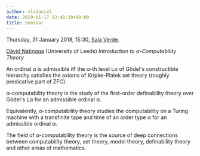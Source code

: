 ```yaml
---
author: vlsdaniel
date: 2019-01-17 13:48:20+00:00
title: Seminar
---
```


Thursday, 31 January 2018, 15:30,[ Sala Verde](https://www.di.univr.it/?ent=luogo&id=220&lang=it).

[Dávid Natingga](https://physicalsciences.leeds.ac.uk/pgr/1131/david-natingga-toth) (University of Leeds)
_Introduction to α-Computability Theory_


An ordinal α is admissible iff the α-th level Lα of Gödel's constructible hierarchy satisfies the axioms of Kripke-Platek set theory (roughly predicative part of ZFC).







α-computability theory is the study of the first-order definability theory over Gödel's Lα for an admissible ordinal α.




Equivalently, α-computability theory studies the computability on a Turing machine with a transfinite tape and time of an order type α for an admissible ordinal α.




The field of α-computability theory is the source of deep connections between computability theory, set theory, model theory, definability theory and other areas of mathematics.



